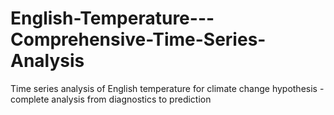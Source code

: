 # English-Temperature---Comprehensive-Time-Series-Analysis
Time series analysis of English temperature for climate change hypothesis - complete analysis from diagnostics to prediction
